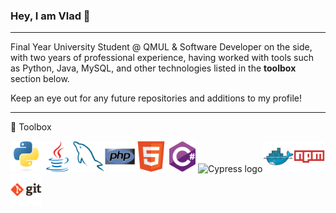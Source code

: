### Hey, I am Vlad 👋

---

Final Year University Student @ QMUL & Software Developer on the side, with two years of professional experience, having worked with tools such as Python, Java, MySQL, and other technologies listed in the **toolbox** section below.

Keep an eye out for any future repositories and additions to my profile!

---

🧰 Toolbox

<img src="https://github.com/devicons/devicon/blob/master/icons/python/python-original.svg" alt="Python logo" width="50" height="50" /><img src="https://github.com/devicons/devicon/blob/master/icons/java/java-original.svg" alt="Java logo" width="50" height="50" /><img src="https://github.com/devicons/devicon/blob/master/icons/mysql/mysql-original.svg" alt="MySQL logo" width="50" height="50" /><img src="https://github.com/devicons/devicon/blob/master/icons/php/php-original.svg" alt="PHP logo" width="50" height="50" /><img src="https://github.com/devicons/devicon/blob/master/icons/html5/html5-original.svg" alt="HTML5 logo" width="50" height="50" /><img src="https://github.com/devicons/devicon/blob/master/icons/csharp/csharp-original.svg" alt="C# logo" width="50" height="50" /><img src="https://github.com/cypress-io/cypress-icons/blob/master/src/logo/cypress-io-logo-round.svg" alt="Cypress logo" width="50" height="50" /><img src="https://github.com/devicons/devicon/blob/master/icons/docker/docker-original.svg" alt="Docker logo" width="50" height="50" /><img src="https://github.com/devicons/devicon/blob/master/icons/npm/npm-original-wordmark.svg" alt="npm logo" width="50" height="50" /><img src="https://github.com/devicons/devicon/blob/master/icons/git/git-original-wordmark.svg" alt="git logo" width="50" height="50" />





<!--
**russianpanda/russianpanda** is a ✨ _special_ ✨ repository because its `README.md` (this file) appears on your GitHub profile.

Here are some ideas to get you started:

- 🔭 I’m currently working on ...
- 🌱 I’m currently learning ...
- 👯 I’m looking to collaborate on ...
- 🤔 I’m looking for help with ...
- 💬 Ask me about ...
- ⚡ Fun fact: ...
-->

